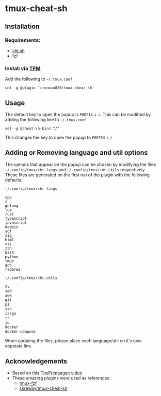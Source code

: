 # tmux-cheat-sh

## Installation

### Requirements:
- [cht.sh](https://github.com/chubin/cheat.sh?tab=readme-ov-file#command-line-client-chtsh)
- [fzf](https://github.com/junegunn/fzf/)

### Install via [TPM](https://github.com/tmux-plugins/tpm/)
Add the following to `~/.tmux.conf`

```tmux
set -g @plugin 'ironman820/tmux-cheat-sh'
```

## Usage
The default key to open the popup is `PREFIX` + `i`. This can be modified by adding the following line to `~/.tmux.conf`
```tmux
set -g @cheat-sh-bind "/"
```
This changes the key to open the popup to `PREFIX` + `/`

## Adding or Removing language and util options
The options that appear on the popup can be chosen by modifying the files `~/.config/tmux/cht-langs` and `~/.config/tmux/cht-utils` respectively. These files are generated on the first run of the plugin with the following defaults:

`~/.config/tmux/cht-langs`
```text
cpp
c
golang
lua
rust
typescript
javascript
nodejs
sql
zig
html
css
zsh
bash
python
tmux
gdb
radare2
```

`~/.config/tmux/cht-utils`
```txt
mv
sed
awk
git
ps
ssh
cargo
tr
jq
docker
docker-compose
```

When updating the files, please place each language/util on it's own separate line.

## Acknowledgements 
- Based on this [ThePrimeagen video](https://www.youtube.com/watch?v=hJzqEAf2U4I)
- These amazing plugins were used as references:
  - [tmux-fzf](https://github.com/sainnhe/tmux-fzf)
  - [skrewby/tmux-cheat-sh](https://github.com/skrewby/tmux-cheat-sh)
